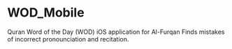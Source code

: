 # WOD_Mobile
Quran Word of the Day (WOD) iOS application for Al-Furqan
Finds mistakes of incorrect pronounciation and recitation.
